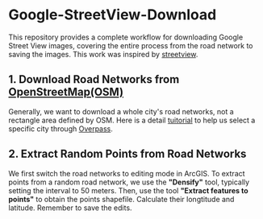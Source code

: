 # Google-StreetView-Download

This repository provides a complete workflow for downloading Google Street View images, covering the entire process from the road network to saving the images. This work was inspired by [streetview](https://github.com/robolyst/streetview).

## 1. Download Road Networks from [OpenStreetMap(OSM)](https://www.openstreetmap.org/#map=5/38.007/-95.844)

Generally, we want to download a whole city's road networks, not a rectangle area defined by OSM. Here is a detail [tuitorial](https://blog.csdn.net/qq_22634949/article/details/84976133) to help us select a specific city through [Overpass](http://www.overpass-api.de/query_form.html).

## 2. Extract Random Points from Road Networks

We first switch the road networks to editing mode in ArcGIS. To extract points from a random road network, we use the **"Densify"** tool, typically setting the interval to 50 meters. Then, use the tool **"Extract features to points"** to obtain the points shapefile. Calculate their longtitude and latitude. Remember to save the edits. 

